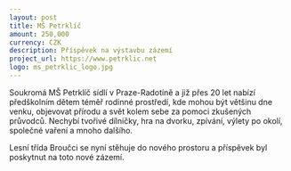 ```yaml
---
layout: post
title: MŠ Petrklíč
amount: 250,000
currency: CZK
description: Příspěvek na výstavbu zázemí
project_url: https://www.petrklic.net
logo: ms_petrklic_logo.jpg
---
```


Soukromá MŠ Petrklíč sídlí v Praze-Radotíně a již přes 20 let nabízí předškolním dětem téměř rodinné prostředí, kde mohou být většinu dne venku, objevovat přírodu a svět kolem sebe za pomoci zkušených průvodců. Nechybí tvořivé dílničky, hra na dvorku, zpívání, výlety po okolí, společné vaření a mnoho dalšího.

Lesní třída Broučci se nyní stěhuje do nového prostoru a příspěvek byl poskytnut na toto nové zázemí.
